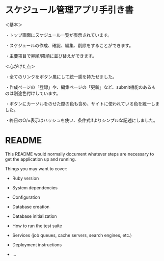 # スケジュール管理アプリ手引き書

＜基本＞

  ・トップ画面にスケジュール一覧が表示されています。
  
  ・スケジュールの作成、確認、編集、削除をすることができます。
  
  ・主要項目で昇順/降順に並び替えができます。

＜心がけた点＞
  
  ・全てのリンクをボタン風にして統一感を持たせました。
  
  ・作成ページの「登録」や、編集ページの「更新」など、submit機能のあるものは別途色付けしています。
  
  ・ボタンにカーソルをのせた際の色も含め、サイトに使われている色を統一しました。
  
  ・終日の○/×表示はハッシュを使い、条件式ifよりシンプルな記述にしました。



# README

This README would normally document whatever steps are necessary to get the
application up and running.

Things you may want to cover:

* Ruby version

* System dependencies

* Configuration

* Database creation

* Database initialization

* How to run the test suite

* Services (job queues, cache servers, search engines, etc.)

* Deployment instructions

* ...
